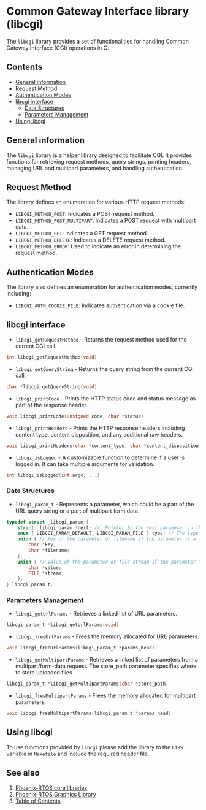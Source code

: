 # Common Gateway Interface library (libcgi)

The `libcgi` library provides a set of functionalities for handling Common Gateway Interface (CGI) operations in C.

## Contents

- [General information](#general-information)
- [Request Method](#request-method)
- [Authentication Modes](#authentication-modes)
- [libcgi interface](#libcgi-interface)
  - [Data Structures](#data-structures)
  - [Parameters Management](#parameters-management)
- [Using libcgi](#using-libcgi)

## General information

The `libcgi` library is a helper library designed to facilitate CGI. It provides functions for retrieving request
methods, query strings, printing headers, managing URL and multipart parameters, and handling authentication.

## Request Method

The library defines an enumeration for various HTTP request methods:

- `LIBCGI_METHOD_POST`: Indicates a POST request method.
- `LIBCGI_METHOD_POST_MULTIPART`: Indicates a POST request with multipart data.
- `LIBCGI_METHOD_GET`: Indicates a GET request method.
- `LIBCGI_METHOD_DELETE`: Indicates a DELETE request method.
- `LIBCGI_METHOD_ERROR`: Used to indicate an error in determining the request method.

## Authentication Modes

The library also defines an enumeration for authentication modes, currently including:

- `LIBCGI_AUTH_COOKIE_FILE`: Indicates authentication via a cookie file.

## libcgi interface

- `libcgi_getRequestMethod` - Returns the request method used for the current CGI call.

```c
int libcgi_getRequestMethod(void)
```

- `libcgi_getQueryString` - Returns the query string from the current CGI call.

```c
char *libcgi_getQueryString(void)
```

- `libcgi_printCode` - Prints the HTTP status code and status message as part of the
response header.

```c
void libcgi_printCode(unsigned code, char *status)
```

- `libcgi_printHeaders` - Prints the HTTP response headers including content type, content disposition,
and any additional raw headers.

```c
void libcgi_printHeaders(char *content_type, char *content_disposition, char *filename, char *raw_headers)
```

- `libcgi_isLogged` - A customizable function to determine if a user is logged in.
It can take multiple arguments for validation.

```c
int libcgi_isLogged(int argc, ...)
```

### Data Structures

- `libcgi_param_t` - Represents a parameter, which could be a part of the URL query string or a part of multipart
form data.

```C
typedef struct _libcgi_param {
	struct _libcgi_param *next; //  Pointer to the next parameter in the list
	enum { LIBCGI_PARAM_DEFAULT, LIBCGI_PARAM_FILE } type; // The type of the parameter
	union { // Key of the parameter or filename if the parameter is a file.
		char *key;
		char *filename;
	};
	union { // Value of the parameter or file stream if the parameter is a file.
		char *value;
		FILE *stream;
	};
} libcgi_param_t;
```

### Parameters Management

- `libcgi_getUrlParams` - Retrieves a linked list of URL parameters.

```c
libcgi_param_t *libcgi_getUrlParams(void)
```

- `libcgi_freeUrlParams` - Frees the memory allocated for URL parameters.

```c
void libcgi_freeUrlParams(libcgi_param_t *params_head)
```

- `libcgi_getMultipartParams` - Retrieves a linked list of parameters from a multipart/form-data request.
The store_path parameter specifies where to store uploaded files

```c
libcgi_param_t *libcgi_getMultipartParams(char *store_path)
```

- `libcgi_freeMultipartParams` - Frees the memory allocated for multipart parameters.

```c
void libcgi_freeMultipartParams(libcgi_param_t *params_head)
```

## Using libcgi

To use functions provided by `libcgi` please add the library to the `LIBS` variable in `Makefile` and include the
required header file.

## See also

1. [Phoenix-RTOS core libraries](corelibs.md)
2. [Phoenix-RTOS Graphics Library](libgraph.md)
3. [Table of Contents](../README.md)
